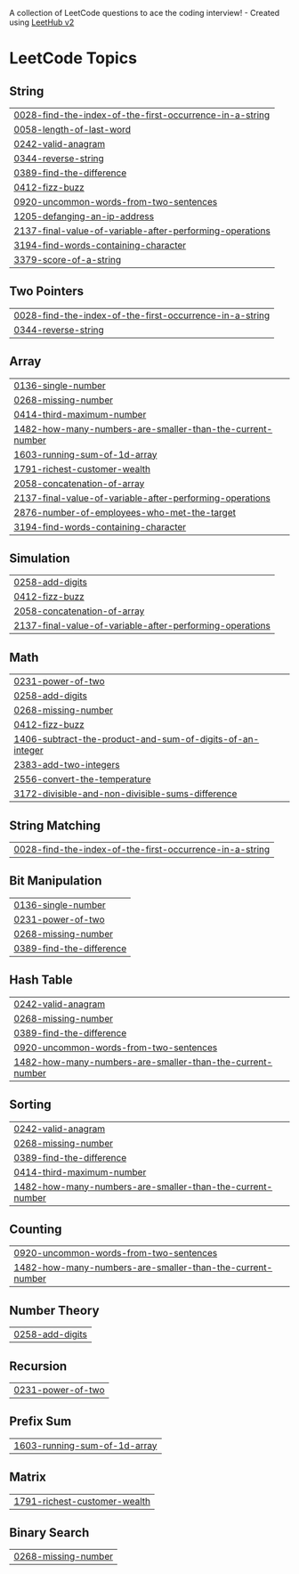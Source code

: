A collection of LeetCode questions to ace the coding interview! - Created using [LeetHub v2](https://github.com/arunbhardwaj/LeetHub-2.0)
<!---LeetCode Topics Start-->
# LeetCode Topics
## String
|  |
| ------- |
| [0028-find-the-index-of-the-first-occurrence-in-a-string](https://github.com/Azwin-1997/Js_questions_practice/tree/master/0028-find-the-index-of-the-first-occurrence-in-a-string) |
| [0058-length-of-last-word](https://github.com/Azwin-1997/Js_questions_practice/tree/master/0058-length-of-last-word) |
| [0242-valid-anagram](https://github.com/Azwin-1997/Js_questions_practice/tree/master/0242-valid-anagram) |
| [0344-reverse-string](https://github.com/Azwin-1997/Js_questions_practice/tree/master/0344-reverse-string) |
| [0389-find-the-difference](https://github.com/Azwin-1997/Js_questions_practice/tree/master/0389-find-the-difference) |
| [0412-fizz-buzz](https://github.com/Azwin-1997/Js_questions_practice/tree/master/0412-fizz-buzz) |
| [0920-uncommon-words-from-two-sentences](https://github.com/Azwin-1997/Js_questions_practice/tree/master/0920-uncommon-words-from-two-sentences) |
| [1205-defanging-an-ip-address](https://github.com/Azwin-1997/Js_questions_practice/tree/master/1205-defanging-an-ip-address) |
| [2137-final-value-of-variable-after-performing-operations](https://github.com/Azwin-1997/Js_questions_practice/tree/master/2137-final-value-of-variable-after-performing-operations) |
| [3194-find-words-containing-character](https://github.com/Azwin-1997/Js_questions_practice/tree/master/3194-find-words-containing-character) |
| [3379-score-of-a-string](https://github.com/Azwin-1997/Js_questions_practice/tree/master/3379-score-of-a-string) |
## Two Pointers
|  |
| ------- |
| [0028-find-the-index-of-the-first-occurrence-in-a-string](https://github.com/Azwin-1997/Js_questions_practice/tree/master/0028-find-the-index-of-the-first-occurrence-in-a-string) |
| [0344-reverse-string](https://github.com/Azwin-1997/Js_questions_practice/tree/master/0344-reverse-string) |
## Array
|  |
| ------- |
| [0136-single-number](https://github.com/Azwin-1997/Js_questions_practice/tree/master/0136-single-number) |
| [0268-missing-number](https://github.com/Azwin-1997/Js_questions_practice/tree/master/0268-missing-number) |
| [0414-third-maximum-number](https://github.com/Azwin-1997/Js_questions_practice/tree/master/0414-third-maximum-number) |
| [1482-how-many-numbers-are-smaller-than-the-current-number](https://github.com/Azwin-1997/Js_questions_practice/tree/master/1482-how-many-numbers-are-smaller-than-the-current-number) |
| [1603-running-sum-of-1d-array](https://github.com/Azwin-1997/Js_questions_practice/tree/master/1603-running-sum-of-1d-array) |
| [1791-richest-customer-wealth](https://github.com/Azwin-1997/Js_questions_practice/tree/master/1791-richest-customer-wealth) |
| [2058-concatenation-of-array](https://github.com/Azwin-1997/Js_questions_practice/tree/master/2058-concatenation-of-array) |
| [2137-final-value-of-variable-after-performing-operations](https://github.com/Azwin-1997/Js_questions_practice/tree/master/2137-final-value-of-variable-after-performing-operations) |
| [2876-number-of-employees-who-met-the-target](https://github.com/Azwin-1997/Js_questions_practice/tree/master/2876-number-of-employees-who-met-the-target) |
| [3194-find-words-containing-character](https://github.com/Azwin-1997/Js_questions_practice/tree/master/3194-find-words-containing-character) |
## Simulation
|  |
| ------- |
| [0258-add-digits](https://github.com/Azwin-1997/Js_questions_practice/tree/master/0258-add-digits) |
| [0412-fizz-buzz](https://github.com/Azwin-1997/Js_questions_practice/tree/master/0412-fizz-buzz) |
| [2058-concatenation-of-array](https://github.com/Azwin-1997/Js_questions_practice/tree/master/2058-concatenation-of-array) |
| [2137-final-value-of-variable-after-performing-operations](https://github.com/Azwin-1997/Js_questions_practice/tree/master/2137-final-value-of-variable-after-performing-operations) |
## Math
|  |
| ------- |
| [0231-power-of-two](https://github.com/Azwin-1997/Js_questions_practice/tree/master/0231-power-of-two) |
| [0258-add-digits](https://github.com/Azwin-1997/Js_questions_practice/tree/master/0258-add-digits) |
| [0268-missing-number](https://github.com/Azwin-1997/Js_questions_practice/tree/master/0268-missing-number) |
| [0412-fizz-buzz](https://github.com/Azwin-1997/Js_questions_practice/tree/master/0412-fizz-buzz) |
| [1406-subtract-the-product-and-sum-of-digits-of-an-integer](https://github.com/Azwin-1997/Js_questions_practice/tree/master/1406-subtract-the-product-and-sum-of-digits-of-an-integer) |
| [2383-add-two-integers](https://github.com/Azwin-1997/Js_questions_practice/tree/master/2383-add-two-integers) |
| [2556-convert-the-temperature](https://github.com/Azwin-1997/Js_questions_practice/tree/master/2556-convert-the-temperature) |
| [3172-divisible-and-non-divisible-sums-difference](https://github.com/Azwin-1997/Js_questions_practice/tree/master/3172-divisible-and-non-divisible-sums-difference) |
## String Matching
|  |
| ------- |
| [0028-find-the-index-of-the-first-occurrence-in-a-string](https://github.com/Azwin-1997/Js_questions_practice/tree/master/0028-find-the-index-of-the-first-occurrence-in-a-string) |
## Bit Manipulation
|  |
| ------- |
| [0136-single-number](https://github.com/Azwin-1997/Js_questions_practice/tree/master/0136-single-number) |
| [0231-power-of-two](https://github.com/Azwin-1997/Js_questions_practice/tree/master/0231-power-of-two) |
| [0268-missing-number](https://github.com/Azwin-1997/Js_questions_practice/tree/master/0268-missing-number) |
| [0389-find-the-difference](https://github.com/Azwin-1997/Js_questions_practice/tree/master/0389-find-the-difference) |
## Hash Table
|  |
| ------- |
| [0242-valid-anagram](https://github.com/Azwin-1997/Js_questions_practice/tree/master/0242-valid-anagram) |
| [0268-missing-number](https://github.com/Azwin-1997/Js_questions_practice/tree/master/0268-missing-number) |
| [0389-find-the-difference](https://github.com/Azwin-1997/Js_questions_practice/tree/master/0389-find-the-difference) |
| [0920-uncommon-words-from-two-sentences](https://github.com/Azwin-1997/Js_questions_practice/tree/master/0920-uncommon-words-from-two-sentences) |
| [1482-how-many-numbers-are-smaller-than-the-current-number](https://github.com/Azwin-1997/Js_questions_practice/tree/master/1482-how-many-numbers-are-smaller-than-the-current-number) |
## Sorting
|  |
| ------- |
| [0242-valid-anagram](https://github.com/Azwin-1997/Js_questions_practice/tree/master/0242-valid-anagram) |
| [0268-missing-number](https://github.com/Azwin-1997/Js_questions_practice/tree/master/0268-missing-number) |
| [0389-find-the-difference](https://github.com/Azwin-1997/Js_questions_practice/tree/master/0389-find-the-difference) |
| [0414-third-maximum-number](https://github.com/Azwin-1997/Js_questions_practice/tree/master/0414-third-maximum-number) |
| [1482-how-many-numbers-are-smaller-than-the-current-number](https://github.com/Azwin-1997/Js_questions_practice/tree/master/1482-how-many-numbers-are-smaller-than-the-current-number) |
## Counting
|  |
| ------- |
| [0920-uncommon-words-from-two-sentences](https://github.com/Azwin-1997/Js_questions_practice/tree/master/0920-uncommon-words-from-two-sentences) |
| [1482-how-many-numbers-are-smaller-than-the-current-number](https://github.com/Azwin-1997/Js_questions_practice/tree/master/1482-how-many-numbers-are-smaller-than-the-current-number) |
## Number Theory
|  |
| ------- |
| [0258-add-digits](https://github.com/Azwin-1997/Js_questions_practice/tree/master/0258-add-digits) |
## Recursion
|  |
| ------- |
| [0231-power-of-two](https://github.com/Azwin-1997/Js_questions_practice/tree/master/0231-power-of-two) |
## Prefix Sum
|  |
| ------- |
| [1603-running-sum-of-1d-array](https://github.com/Azwin-1997/Js_questions_practice/tree/master/1603-running-sum-of-1d-array) |
## Matrix
|  |
| ------- |
| [1791-richest-customer-wealth](https://github.com/Azwin-1997/Js_questions_practice/tree/master/1791-richest-customer-wealth) |
## Binary Search
|  |
| ------- |
| [0268-missing-number](https://github.com/Azwin-1997/Js_questions_practice/tree/master/0268-missing-number) |
<!---LeetCode Topics End-->